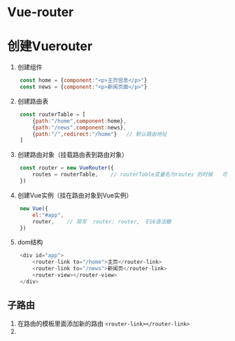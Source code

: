 # Vue-router




# 创建Vuerouter
1. 创建组件
```js
    const home = {component:"<p>主页信息</p>"}
    const news = {component:"<p>新闻页面</p>"}
```
2. 创建路由表
```js
    const routerTable = [
        {path:"/home",component:home},
        {path:"/news",component:news},
        {path:"/",redirect:"/home"}   // 默认路由地址
    ]
```
3. 创建路由对象（挂载路由表到路由对象）
```js
    const router = new VueRouter({
        routes = routerTable,    // routerTable变量名为routes 的时候   可以简写为  routes
    })
```
4. 创建Vue实例（挂在路由对象到Vue实例）
```js
    new Vue({
        el:"#app",
        router,    // 简写  router: router,  ES6语法糖
    })
```
5. dom结构
```js
    <div id="app">
        <router-link to="/home">主页</router-link>
        <router-link to="/news">新闻页</router-link>
        <router-view></router-view>
    </div>
```



## 子路由
1. 在路由的模板里面添加新的路由 `<router-link></router-link>`
2. 